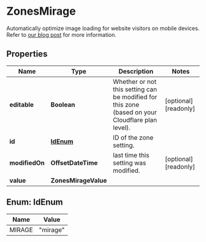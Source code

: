 

# ZonesMirage

Automatically optimize image loading for website visitors on mobile devices. Refer to [our blog post](http://blog.cloudflare.com/mirage2-solving-mobile-speed) for more information. 

## Properties

| Name | Type | Description | Notes |
|------------ | ------------- | ------------- | -------------|
|**editable** | **Boolean** | Whether or not this setting can be modified for this zone (based on your Cloudflare plan level). |  [optional] [readonly] |
|**id** | [**IdEnum**](#IdEnum) | ID of the zone setting. |  |
|**modifiedOn** | **OffsetDateTime** | last time this setting was modified. |  [optional] [readonly] |
|**value** | **ZonesMirageValue** |  |  |



## Enum: IdEnum

| Name | Value |
|---- | -----|
| MIRAGE | &quot;mirage&quot; |



